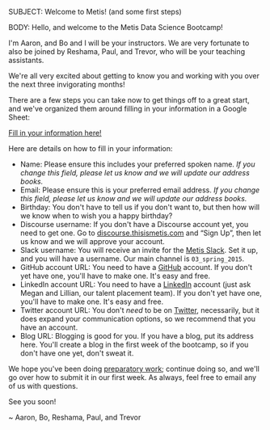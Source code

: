 SUBJECT:
Welcome to Metis! (and some first steps)

BODY:
Hello, and welcome to the Metis Data Science Bootcamp!

I'm Aaron, and Bo and I will be your instructors. We are very fortunate to also be joined by Reshama, Paul, and Trevor, who will be your teaching assistants.

We're all very excited about getting to know you and working with you over the next three invigorating months!

There are a few steps you can take now to get things off to a great start, and we've organized them around filling in your information in a Google Sheet:

[Fill in your information here!](https://docs.google.com/spreadsheets/d/12BZEXEcu4mmkWaM4_54Wp7FGmzWBBn_86WjuCIJ0jO8/edit?usp=sharing)

Here are details on how to fill in your information:

 * Name: Please ensure this includes your preferred spoken name. *If you change this field, please let us know and we will update our address books.*
 * Email: Please ensure this is your preferred email address. *If you change this field, please let us know and we will update our address books.*
 * Birthday: You don't have to tell us if you don't want to, but then how will we know when to wish you a happy birthday?
 * Discourse username: If you don't have a Discourse account yet, you need to get one. Go to [discourse.thisismetis.com](http://discourse.thisismetis.com/) and “Sign Up”, then let us know and we will approve your account.
 * Slack username: You will receive an invite for the [Metis Slack](https://metis-dsbc.slack.com/). Set it up, and you will have a username. Our main channel is `03_spring_2015`.
 * GitHub account URL: You need to have a [GitHub](https://github.com/) account. If you don't yet have one, you'll have to make one. It's easy and free.
 * LinkedIn account URL: You need to have a [LinkedIn](https://www.linkedin.com/) account (just ask Megan and Lillian, our talent placement team). If you don't yet have one, you'll have to make one. It's easy and free.
 * Twitter account URL: You don't *need* to be on [Twitter](https://twitter.com/), necessarily, but it does expand your communication options, so we recommend that you have an account.
 * Blog URL: Blogging is good for you. If you have a blog, put its address here. You'll create a blog in the first week of the bootcamp, so if you don't have one yet, don't sweat it.

We hope you've been doing [preparatory work](https://github.com/thisismetis/dsprework); continue doing so, and we'll go over how to submit it in our first week. As always, feel free to email any of us with questions. 

See you soon!

~ Aaron, Bo, Reshama, Paul, and Trevor
